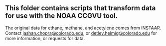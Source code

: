 ## This folder contains scripts that transform data for use with the NOAA CCGVU tool.

The original data for ethane, methane, and acetylene comes from INSTAAR. Contact jashan.chopra@colorado.edu, or 
detlev.helmig@colorado.edu for more information, or requests for data. 